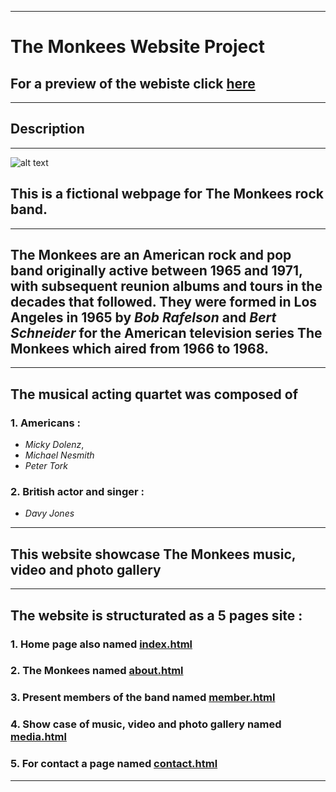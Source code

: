 
------
# **The Monkees** Website Project

## For a preview of the webiste click [here](https://ioneladriantudorascu.github.io/the_monkees_project/)

--- 
## Description

------

![alt text][logo]

[logo]:https://www.sheknows.com/wp-content/uploads/2018/08/the-monkees-videos_efuehv.jpeg "Monkees logo"


## This is a fictional  webpage for **The Monkees** rock band.
---

## **The Monkees**  are an American rock and pop band originally active between 1965 and 1971, with subsequent reunion albums and tours in the decades that followed. They were formed in Los Angeles in 1965 by _Bob Rafelson_ and _Bert Schneider_ for the American television series **The Monkees** which aired from 1966 to 1968.
---
## The musical acting quartet was composed of  

### 1. Americans :
 * *Micky Dolenz*, 
 * *Michael Nesmith* 
 * *Peter Tork* 
### 2. British actor and singer  :
*  *Davy Jones*

---
This website showcase **The Monkees** music, video and photo gallery
---

------

The website is structurated as a 5 pages site :
---
 ### 1. Home page also named [index.html](https://ioneladriantudorascu.github.io/the_monkees_project/)
 
 ### 2.  The Monkees named [about.html](https://ioneladriantudorascu.github.io/the_monkees_project/about.html)

 ### 3. Present members of the band named [member.html](https://ioneladriantudorascu.github.io/the_monkees_project/member.html)

 ### 4. Show case of music, video and photo gallery named [media.html](https://ioneladriantudorascu.github.io/the_monkees_project/media.html)

 ### 5. For contact a  page named [contact.html](https://ioneladriantudorascu.github.io/the_monkees_project/contact.html)
---
